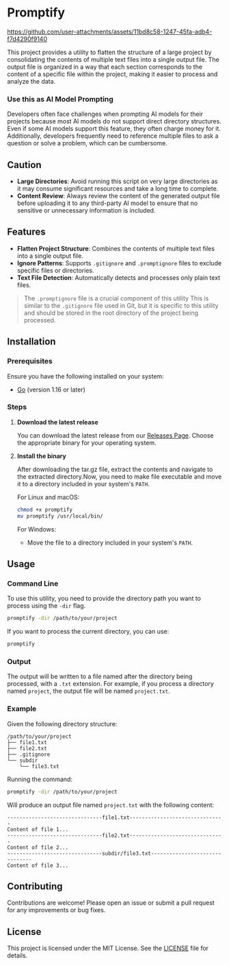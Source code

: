# Promptify

https://github.com/user-attachments/assets/11bd8c58-1247-45fa-adb4-f7d4290f9140

This project provides a utility to flatten the structure of a large project by consolidating the contents of multiple text files into a single output file. The output file is organized in a way that each section corresponds to the content of a specific file within the project, making it easier to process and analyze the data.

### Use this as AI Model Prompting

Developers often face challenges when prompting AI models for their projects because most AI models do not support direct directory structures. Even if some AI models support this feature, they often charge money for it. Additionally, developers frequently need to reference multiple files to ask a question or solve a problem, which can be cumbersome.

## Caution

- **Large Directories**: Avoid running this script on very large directories as it may consume significant resources and take a long time to complete.
- **Content Review**: Always review the content of the generated output file before uploading it to any third-party AI model to ensure that no sensitive or unnecessary information is included.

## Features

- **Flatten Project Structure**: Combines the contents of multiple text files into a single output file.
- **Ignore Patterns**: Supports `.gitignore` and `.promptignore` files to exclude specific files or directories.
- **Text File Detection**: Automatically detects and processes only plain text files.

> The `.promptignore` file is a crucial component of this utility This is similar to the `.gitignore` file used in Git, but it is specific to this utility and should be stored in the root directory of the project being processed.

## Installation

### Prerequisites

Ensure you have the following installed on your system:

- [Go](https://golang.org/doc/install) (version 1.16 or later)

### Steps

1. **Download the latest release**

   You can download the latest release from our [Releases Page](https://github.com/Harry-kp/promptify/releases). Choose the appropriate binary for your operating system.

2. **Install the binary**

   After downloading the tar.gz file, extract the contents and navigate to the extracted directory.Now,
   you need to make file executable and move it to a directory included in your system's `PATH`.

   For Linux and macOS:

   ```sh
   chmod +x promptify
   mv promptify /usr/local/bin/
   ```

   For Windows:

   - Move the file to a directory included in your system's `PATH`.

## Usage

### Command Line

To use this utility, you need to provide the directory path you want to process using the `-dir` flag.

```sh
promptify -dir /path/to/your/project
```

If you want to process the current directory, you can use:

```sh
promptify
```

### Output

The output will be written to a file named after the directory being processed, with a `.txt` extension. For example, if you process a directory named `project`, the output file will be named `project.txt`.

### Example

Given the following directory structure:

```
/path/to/your/project
├── file1.txt
├── file2.txt
├── .gitignore
└── subdir
    └── file3.txt
```

Running the command:

```sh
promptify -dir /path/to/your/project
```

Will produce an output file named `project.txt` with the following content:

```
-------------------------------file1.txt-------------------------------
Content of file 1...
-------------------------------file2.txt-------------------------------
Content of file 2...
-------------------------------subdir/file3.txt-------------------------------
Content of file 3...
```

## Contributing

Contributions are welcome! Please open an issue or submit a pull request for any improvements or bug fixes.

## License

This project is licensed under the MIT License. See the [LICENSE](LICENSE) file for details.
